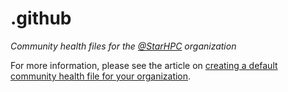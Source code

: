 # .github

*Community health files for the [@StarHPC](https://github.com/StarHPC) organization*

For more information, please see the article on [creating a default community health file for your organization](https://help.github.com/en/articles/creating-a-default-community-health-file-for-your-organization).
